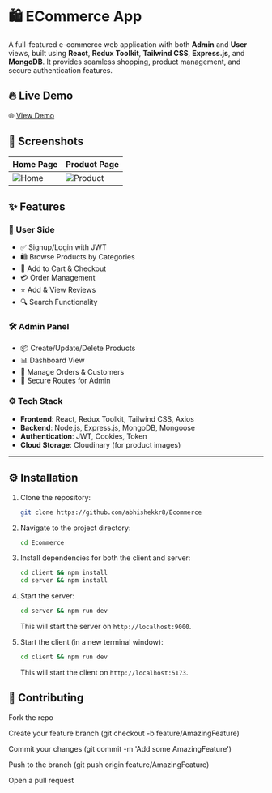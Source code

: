 # 🛍️ ECommerce App

A full-featured e-commerce web application with both **Admin** and **User** views, built using **React**, **Redux Toolkit**, **Tailwind CSS**, **Express.js**, and **MongoDB**. It provides seamless shopping, product management, and secure authentication features.

## 🔥 Live Demo

🌐 [View Demo](https://ecommerce-75.vercel.app)

## 📸 Screenshots

| Home Page                        | Product Page                      |
|----------------------------------|-----------------------------------|
| ![Home](image.png)    | ![Product](screenshots/product.png) |

## ✨ Features

### 👥 User Side
- ✅ Signup/Login with JWT
- 🛍️ Browse Products by Categories
- 🧺 Add to Cart & Checkout
- 💳 Order Management
- ⭐ Add & View Reviews
- 🔍 Search Functionality

### 🛠️ Admin Panel
- 📦 Create/Update/Delete Products
- 📊 Dashboard View
- 📁 Manage Orders & Customers
- 🔐 Secure Routes for Admin

### ⚙️ Tech Stack
- **Frontend**: React, Redux Toolkit, Tailwind CSS, Axios
- **Backend**: Node.js, Express.js, MongoDB, Mongoose
- **Authentication**: JWT, Cookies, Token
- **Cloud Storage**: Cloudinary (for product images)

---

## ⚙️ Installation

1. Clone the repository:

   ```bash
   git clone https://github.com/abhishekkr8/Ecommerce
   ```

2. Navigate to the project directory:

   ```bash
   cd Ecommerce
   ```

3. Install dependencies for both the client and server:

   ```bash
   cd client && npm install
   cd server && npm install
   ```

4. Start the server:

   ```bash
   cd server && npm run dev
   ```

   This will start the server on `http://localhost:9000`.

5. Start the client (in a new terminal window):

   ```bash
   cd client && npm run dev
   ```

   This will start the client on `http://localhost:5173`.

## 🤝 Contributing
Fork the repo

Create your feature branch (git checkout -b feature/AmazingFeature)

Commit your changes (git commit -m 'Add some AmazingFeature')

Push to the branch (git push origin feature/AmazingFeature)

Open a pull request